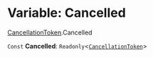 # Variable: Cancelled

[CancellationToken](/en/auto-docs/fixed-layout-editor/modules/CancellationToken.md).Cancelled

`Const` **Cancelled**: `Readonly`<[`CancellationToken`](/en/auto-docs/fixed-layout-editor/interfaces/CancellationToken-1.md)>
